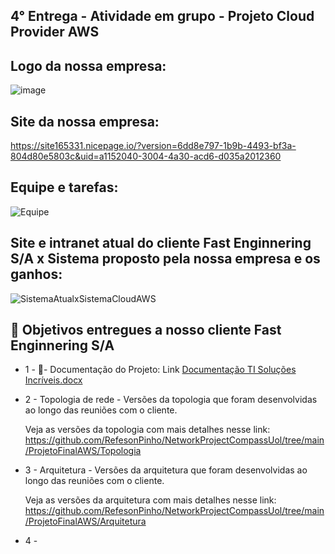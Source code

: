 ## 4° Entrega - Atividade em grupo - Projeto Cloud Provider AWS



## Logo da nossa empresa:
![image](https://user-images.githubusercontent.com/89049212/199023227-0ec30a7f-13c0-42ab-a538-e32a085d2ddf.png)

## Site da nossa empresa:
https://site165331.nicepage.io/?version=6dd8e797-1b9b-4493-bf3a-804d80e5803c&uid=a1152040-3004-4a30-acd6-d035a2012360

## Equipe e tarefas:
![Equipe](https://user-images.githubusercontent.com/89049212/199052849-37a4454b-add6-4bdb-a821-5f56a5e39b06.jpg)



## Site e intranet atual do cliente Fast Enginnering S/A x Sistema proposto pela nossa empresa e os ganhos:

![SistemaAtualxSistemaCloudAWS](https://user-images.githubusercontent.com/89049212/199051612-6c49c66a-f0f9-4334-812a-1cd1078bcc96.jpg)





## 🎯 Objetivos entregues a nosso cliente Fast Enginnering S/A

- 1 -
📝-  Documentação do Projeto: Link
[Documentação TI Soluções Incríveis.docx](https://github.com/RefesonPinho/NetworkProjectCompassUol/files/9804103/Documentacao.TI.Solucoes.Incriveis.docx)

- 2 - Topologia de rede - Versões da topologia que foram desenvolvidas ao longo das reuniões com o cliente.

  Veja as versões da topologia com mais detalhes nesse link: https://github.com/RefesonPinho/NetworkProjectCompassUol/tree/main/ProjetoFinalAWS/Topologia


- 3 - Arquitetura - Versões da arquitetura que foram desenvolvidas ao longo das reuniões com o cliente.

  Veja as versões da  arquitetura com mais detalhes nesse link: https://github.com/RefesonPinho/NetworkProjectCompassUol/tree/main/ProjetoFinalAWS/Arquitetura
  
- 4 - 

